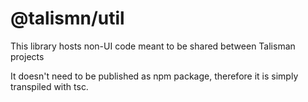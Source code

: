 # @talismn/util

This library hosts non-UI code meant to be shared between Talisman projects

It doesn't need to be published as npm package, therefore it is simply transpiled with tsc.
